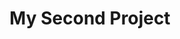 ---
title: My Second Project
layout: project
year: 2020
excerpt: Lorem ipsum dolor sit amet, consectetur adipiscing elit. Nullam ac sapien vel sem tristique consequat ac eu magna. Nulla condimentum erat quis enim tempor consequat.
tags: [HTML, CSS, JavaScript]
comments: false
---